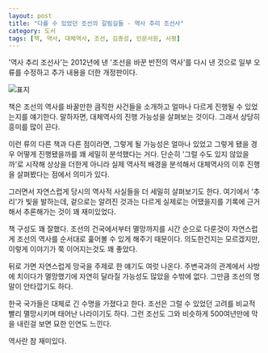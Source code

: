 ```yaml
---
layout: post
title: "다를 수 있었던 조선의 갈림길들 - 역사 추리 조선사"
category: 도서
tags: [책, 역사, 대체역사, 조선, 김종성, 인문서원, 서평]
---
```


'역사 추리 조선사'는
2012년에 낸 '조선을 바꾼 반전의 역사'를 다시 낸 것으로
일부 오류를 수정하고 추가 내용을 더한 개정판이다.

![표지](https://lh3.googleusercontent.com/WZWLbv7J4fpGEvuWS18zHoU0_cX5qMgMJDAxlDh09Xnp-uDi94Ysho5XTJgL9tCGMakUhqlxip8BwA=s480)

책은 조선의 역사를 바꿀만한 큼직한 사건들을 소개하고
얼마나 다르게 진행될 수 있었는지를 얘기한다.
말하자면, 대체역사의 진행 가능성을 살펴보는 것이다.
그래서 상당히 흥미를 많이 끈다.

이런 류의 다른 책과 다른 점이라면,
그렇게 될 가능성은 얼마나 있었고
그렇게 됐을 경우 어떻게 진행됐을까를 꽤 세밀히 분석했다는 거다.
단순히 '그럴 수도 있지 않았을까'로 시작해 상상을 더한게 아니라
실제 역사적 배경을 분석해서 대체역사의 이후 진행을 살펴봤다는 점에서 의미가 있다.

그러면서 자연스럽게 당시의 역사적 사실들을 더 세밀히 살펴보기도 한다.
여기에서 '추리'가 빛을 발하는데,
겉으로는 알려진 것과는 다르게 실제로는 어땠을지를
기록에 근거해서 추론해가는 것이 꽤 재미있었다.

책 구성도 꽤 잘했다.
조선의 건국에서부터 멸망까지를 시간 순으로 다룬것이
자연스럽게 조선의 역사를 순서대로 훑어볼 수 있게 해주기 때문이다.
의도한건지는 모르겠지만, 이렇게 이야기가 쭉 이어지는것도 꽤 좋았다.

뒤로 가면 자연스럽게 망국을 주제로 한 얘기도 여럿 나온다.
주변국과의 관계에서 사방에 치이다가 멸망했기에 자연히 달라질 가능성도 많았을 수밖에 없다.
그만큼 조선의 명말이 안타깝기도 하다.

한국 국가들은 대체로 긴 수명을 가졌다고 한다.
조선은 그럴 수 있었던 고려를 비교적 빨리 멸망시키며 태어난 나라이기도 하다.
그런 조선도 그와 비슷하게 500여년만에 막을 내린걸 보면 묘한 인연도 느낀다.

역사란 참 재미있다.
